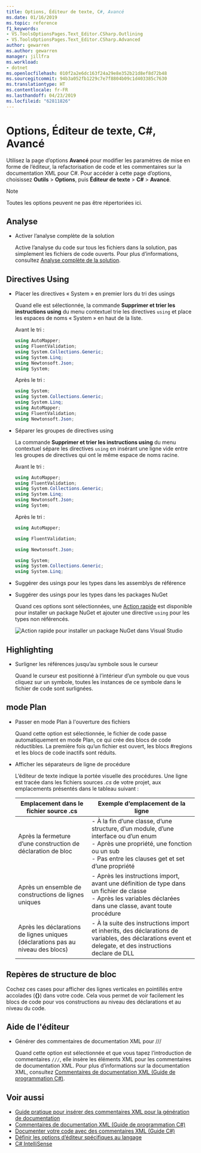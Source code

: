 ```yaml
---
title: Options, Éditeur de texte, C#, Avancé
ms.date: 01/16/2019
ms.topic: reference
f1_keywords:
- VS.ToolsOptionsPages.Text_Editor.CSharp.Outlining
- VS.ToolsOptionsPages.Text_Editor.CSharp.Advanced
author: gewarren
ms.author: gewarren
manager: jillfra
ms.workload:
- dotnet
ms.openlocfilehash: 010f2a2e6dc163f24a29e8e352b21d8ef8d72b48
ms.sourcegitcommit: 94b3a052fb1229c7e7f8804b09c1d403385c7630
ms.translationtype: HT
ms.contentlocale: fr-FR
ms.lasthandoff: 04/23/2019
ms.locfileid: "62811826"
---
```

# <a name="options-text-editor-c-advanced"></a>Options, Éditeur de texte, C#, Avancé

Utilisez la page d’options **Avancé** pour modifier les paramètres de mise en forme de l’éditeur, la refactorisation de code et les commentaires sur la documentation XML pour C#. Pour accéder à cette page d’options, choisissez **Outils** > **Options**, puis **Éditeur de texte** > **C#** > **Avancé**.

> [!NOTE]
> Toutes les options peuvent ne pas être répertoriées ici.

## <a name="analysis"></a>Analyse

- Activer l’analyse complète de la solution

   Active l’analyse du code sur tous les fichiers dans la solution, pas simplement les fichiers de code ouverts. Pour plus d’informations, consultez [Analyse complète de la solution](../../code-quality/how-to-enable-and-disable-full-solution-analysis-for-managed-code.md).

## <a name="using-directives"></a>Directives Using

- Placer les directives « System » en premier lors du tri des usings

   Quand elle est sélectionnée, la commande **Supprimer et trier les instructions using** du menu contextuel trie les directives `using` et place les espaces de noms « System » en haut de la liste.

   Avant le tri :

   ```csharp
   using AutoMapper;
   using FluentValidation;
   using System.Collections.Generic;
   using System.Linq;
   using Newtonsoft.Json;
   using System;
   ```

   Après le tri :

   ```csharp
   using System;
   using System.Collections.Generic;
   using System.Linq;
   using AutoMapper;
   using FluentValidation;
   using Newtonsoft.Json;
   ```

- Séparer les groupes de directives using

   La commande **Supprimer et trier les instructions using** du menu contextuel sépare les directives `using` en insérant une ligne vide entre les groupes de directives qui ont le même espace de noms racine.

   Avant le tri :

   ```csharp
   using AutoMapper;
   using FluentValidation;
   using System.Collections.Generic;
   using System.Linq;
   using Newtonsoft.Json;
   using System;
   ```

   Après le tri :

   ```csharp
   using AutoMapper;

   using FluentValidation;

   using Newtonsoft.Json;

   using System;
   using System.Collections.Generic;
   using System.Linq;
   ```

- Suggérer des usings pour les types dans les assemblys de référence
- Suggérer des usings pour les types dans les packages NuGet

   Quand ces options sont sélectionnées, une [Action rapide](../quick-actions.md) est disponible pour installer un package NuGet et ajouter une directive `using` pour les types non référencés.

   ![Action rapide pour installer un package NuGet dans Visual Studio](media/nuget-lightbulb.png)

## <a name="highlighting"></a>Highlighting

- Surligner les références jusqu’au symbole sous le curseur

   Quand le curseur est positionné à l’intérieur d’un symbole ou que vous cliquez sur un symbole, toutes les instances de ce symbole dans le fichier de code sont surlignées.

## <a name="outlining"></a>mode Plan

- Passer en mode Plan à l'ouverture des fichiers

   Quand cette option est sélectionnée, le fichier de code passe automatiquement en mode Plan, ce qui crée des blocs de code réductibles. La première fois qu’un fichier est ouvert, les blocs #regions et les blocs de code inactifs sont réduits.

- Afficher les séparateurs de ligne de procédure

   L’éditeur de texte indique la portée visuelle des procédures. Une ligne est tracée dans les fichiers sources *.cs* de votre projet, aux emplacements présentés dans le tableau suivant :

   |Emplacement dans le fichier source .cs|Exemple d’emplacement de la ligne|
   |---------------------------------|------------------------------|
   |Après la fermeture d’une construction de déclaration de bloc|-   À la fin d’une classe, d’une structure, d’un module, d’une interface ou d’un enum<br />-   Après une propriété, une fonction ou un sub<br />-   Pas entre les clauses get et set d’une propriété|
   |Après un ensemble de constructions de lignes uniques|-   Après les instructions import, avant une définition de type dans un fichier de classe<br />-   Après les variables déclarées dans une classe, avant toute procédure|
   |Après les déclarations de lignes uniques (déclarations pas au niveau des blocs)|-   À la suite des instructions import et inherits, des déclarations de variables, des déclarations event et delegate, et des instructions declare de DLL|

## <a name="block-structure-guides"></a>Repères de structure de bloc

Cochez ces cases pour afficher des lignes verticales en pointillés entre accolades (**{}**) dans votre code. Cela vous permet de voir facilement les blocs de code pour vos constructions au niveau des déclarations et au niveau du code.

## <a name="editor-help"></a>Aide de l'éditeur

- Générer des commentaires de documentation XML pour ///

   Quand cette option est sélectionnée et que vous tapez l’introduction de commentaires `///`, elle insère les éléments XML pour les commentaires de documentation XML. Pour plus d’informations sur la documentation XML, consultez [Commentaires de documentation XML (Guide de programmation C#)](/dotnet/csharp/programming-guide/xmldoc/xml-documentation-comments).

## <a name="see-also"></a>Voir aussi

- [Guide pratique pour insérer des commentaires XML pour la génération de documentation](../../ide/reference/generate-xml-documentation-comments.md)
- [Commentaires de documentation XML (Guide de programmation C#)](/dotnet/csharp/programming-guide/xmldoc/xml-documentation-comments)
- [Documenter votre code avec des commentaires XML (Guide C#)](/dotnet/csharp/codedoc)
- [Définir les options d’éditeur spécifiques au langage](../../ide/reference/setting-language-specific-editor-options.md)
- [C# IntelliSense](../../ide/visual-csharp-intellisense.md)
